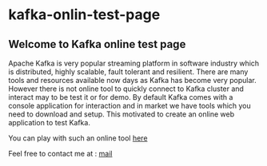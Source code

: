 # kafka-onlin-test-page

## Welcome to  Kafka online test page

Apache Kafka is very popular streaming platform in software industry which is distributed, highly scalable, fault tolerant and resilient. There are many tools and resources available now days as Kafka has become very popular. However there is not online tool to quickly connect to Kafka cluster and interact may to be test it or for demo. By default Kafka comes with a console application for interaction and in market we have tools which you need to download and setup. This motivated to create an online web application to test Kafka.

You can play with such an online tool [here](https://www.gauravsalvi.com/projects/kafka-online-test/)

Feel free to contact me at : [mail](mailto:mail@gauravsalvi.com)
